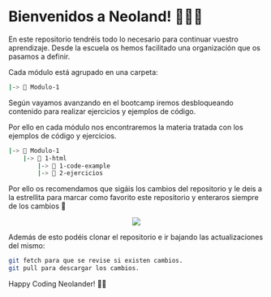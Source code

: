 # Bienvenidos a Neoland! 👨🏽‍💻

En este repositorio tendréis todo lo necesario para continuar vuestro aprendizaje. Desde la escuela os hemos facilitado una organización que os pasamos a definir.

Cada módulo está agrupado en una carpeta:

```bash
|-> 📁 Modulo-1
```

Según vayamos avanzando en el bootcamp iremos desbloqueando contenido para realizar ejercicios y ejemplos de código.

Por ello en cada módulo nos encontraremos la materia tratada con los ejemplos de código y ejercicios.

```bash
|-> 📁 Modulo-1
	|-> 📁 1-html
		|-> 📁 1-code-example
		|-> 📁 2-ejercicios
```

Por ello os recomendamos que sigáis los cambios del repositorio y le deis a la estrellita para marcar como favorito este repositorio y enteraros siempre de los cambios 🌟

<div align="center"><img src="./README/save-star.png" /></div>

Además de esto podéis clonar el repositorio e ir bajando las actualizaciones del mismo:

```bash
git fetch para que se revise si existen cambios.
git pull para descargar los cambios.
```

Happy Coding Neolander! 🖖🏽